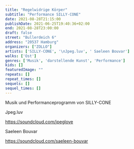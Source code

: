 ```yaml
---
title: "Regelwidrige Körper"
subtitle: "Performance SILLY-CONE"
date: 2021-08-28T21:15:00
publishDate: 2021-06-25T19:40:36+02:00
end: 2021-08-28T23:00:00
draft: false
street: "Bullerdeich 6"
address: "20537 Hamburg"
organizers: ["ZOLLO"]
artists: ['SILLY-CONE', '\nJpeg.luv', ' Saeleen Bouvar']
walks: ['Ost']
genres: ['Musik', 'darstellende Kunst', 'Performance']
kids: []
featuredImage: ""
repeats: []
repeat_times: []
sequels: []
sequel_times: []
---
```


Musik und Performanceprogramm von SILLY-CONE



Jpeg.luv



https://soundcloud.com/jpeglove



Saeleen Bouvar



https://soundcloud.com/saeleen-bouvar